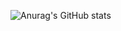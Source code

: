 ![Anurag's GitHub stats](https://github-readme-stats.vercel.app/api?username=L3XxXa&show_icons=true&theme=highcontrast)